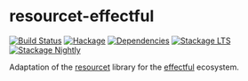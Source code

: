 # resourcet-effectful

[![Build Status](https://github.com/haskell-effectful/resourcet-effectful/workflows/Haskell-CI/badge.svg?branch=master)](https://github.com/haskell-effectful/resourcet-effectful/actions?query=branch%3Amaster)
[![Hackage](https://img.shields.io/hackage/v/resourcet-effectful.svg)](https://hackage.haskell.org/package/resourcet-effectful)
[![Dependencies](https://img.shields.io/hackage-deps/v/resourcet-effectful.svg)](https://packdeps.haskellers.com/feed?needle=andrzej@rybczak.net)
[![Stackage LTS](https://www.stackage.org/package/resourcet-effectful/badge/lts)](https://www.stackage.org/lts/package/resourcet-effectful)
[![Stackage Nightly](https://www.stackage.org/package/resourcet-effectful/badge/nightly)](https://www.stackage.org/nightly/package/resourcet-effectful)


Adaptation of the [resourcet](https://hackage.haskell.org/package/resourcet) library for the [effectful](https://hackage.haskell.org/package/effectful) ecosystem.
